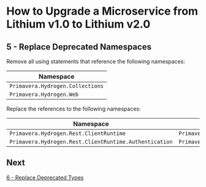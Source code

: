 # How to Upgrade a Microservice from Lithium v1.0 to Lithium v2.0

## 5 - Replace Deprecated Namespaces

Remove all using statements that reference the following namespaces:

| Namespace |
| - |
| `Primavera.Hydrogen.Collections` |
| `Primavera.Hydrogen.Web` |

Replace the references to the following namespaces:

| Namespace | Replace with |
| - | - |
| `Primavera.Hydrogen.Rest.ClientRuntime` | `Primavera.Hydrogen.Rest.Client` |
| `Primavera.Hydrogen.Rest.ClientRuntime.Authentication` | `Primavera.Hydrogen.Rest.Client.Authentication` |

## Next

[6 - Replace Deprecated Types](./06-replace-deprecated-types.md)